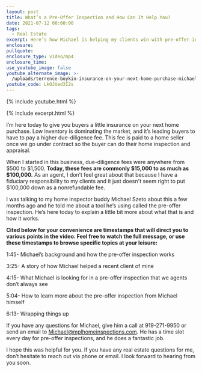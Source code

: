 ```yaml
---
layout: post
title: What’s a Pre-Offer Inspection and How Can It Help You?
date: 2021-07-12 00:00:00
tags:
  - Real Estate
excerpt: Here’s how Michael is helping my clients win with pre-offer inspections.
enclosure:
pullquote:
enclosure_type: video/mp4
enclosure_time:
use_youtube_image: false
youtube_alternate_image: >-
  /uploads/terrence-boykin-insurance-on-your-next-home-purchase-michael-szeto-yt.jpg
youtube_code: LkOJUed3I2s
---
```

{% include youtube.html %}

{% include excerpt.html %}

I’m here today to give you buyers a little insurance on your next home purchase. Low inventory is dominating the market, and it’s leading buyers to have to pay a higher due-diligence fee. This fee is paid to a home seller once we go under contract so the buyer can do their home inspection and appraisal.&nbsp;

When I started in this business, due-diligence fees were anywhere from $500 to $1,500. **Today, these fees are commonly $15,000 to as much as $100,000.** As an agent, I don’t feel great about that because I have a fiduciary responsibility to my clients and it just doesn't seem right to put $100,000 down as a nonrefundable fee.&nbsp;

I was talking to my home inspector buddy Michael Szeto about this a few months ago and he told me about a tool he’s using called the pre-offer inspection. He’s here today to explain a little bit more about what that is and how it works.

**Cited below for your convenience are timestamps that will direct you to various points in the video. Feel free to watch the full message, or use these timestamps to browse specific topics at your leisure:**

1:45- Michael’s background and how the pre-offer inspection works

3:25- A story of how Michael helped a recent client of mine

4:15- What Michael is looking for in a pre-offer inspection that we agents don’t always see

5:04- How to learn more about the pre-offer inspection from Michael himself

6:13- Wrapping things up

If you have any questions for Michael, give him a call at 919-271-9950 or send an email to [Michael@mplhomeinspections.com](mailto:Michael@mplhomeinspections.com). He has a time slot every day for pre-offer inspections, and he does a fantastic job.

I hope this was helpful for you. If you have any real estate questions for me, don’t hesitate to reach out via phone or email. I look forward to hearing from you soon.
